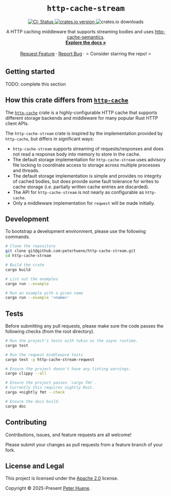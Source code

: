<p align="center">
  <h1 align="center">
    <code>http-cache-stream</code>
  </h1>

  <p align="center">
    <a href="https://github.com/peterhuene/http-cache-stream/actions/workflows/CI.yml" target="_blank">
      <img alt="CI: Status" src="https://github.com/peterhuene/http-cache-stream/actions/workflows/CI.yml/badge.svg" />
    </a>
    <a href="https://crates.io/crates/http-cache-stream" target="_blank">
      <img alt="crates.io version" src="https://img.shields.io/crates/v/http-cache-stream">
    </a>
    <img alt="crates.io downloads" src="https://img.shields.io/crates/d/http-cache-stream">
  </p>

  <p align="center">
    A HTTP caching middleware that supports streaming bodies and uses <a href="https://github.com/kornelski/rusty-http-cache-semantics">http-cache-semantics</a>.
    <br />
    <a href="https://docs.rs/http-cache-stream"><strong>Explore the docs »</strong></a>
    <br />
    <br />
    <a href="https://github.com/peterhuene/http-cache-stream/issues/new?assignees=&title=Descriptive%20Title&labels=enhancement">Request Feature</a>
    ·
    <a href="https://github.com/peterhuene/http-cache-stream/issues/new?assignees=&title=Descriptive%20Title&labels=bug">Report Bug</a>
    ·
    ⭐ Consider starring the repo! ⭐
    <br />
  </p>
</p>

## Getting started

TODO: complete this section

## How this crate differs from [`http-cache`][http-cache]

The [`http-cache`][http-cache] crate is a highly-configurable HTTP cache that
supports different storage backends and middleware for many popular Rust HTTP
client APIs.

The `http-cache-stream` crate is inspired by the implementation provided by
`http-cache`, but differs in significant ways:

* `http-cache-stream` supports streaming of requests/responses and does not
  read a response body into memory to store in the cache.
* The default storage implementation for `http-cache-stream` uses advisory file
  locking to coordinate access to storage across multiple processes and threads.
* The default storage implementation is simple and provides no integrity of
  cached bodies, but does provide some fault tolerance for writes to cache
  storage (i.e. partially written cache entries are discarded).
* The API for `http-cache-stream` is not nearly as configurable as `http-cache`.
* Only a middleware implementation for `reqwest` will be made initially.

## Development

To bootstrap a development environment, please use the following commands.

```bash
# Clone the repository
git clone git@github.com:peterhuene/http-cache-stream.git
cd http-cache-stream

# Build the crate
cargo build

# List out the examples
cargo run --example

# Run an example with a given name
cargo run --example '<name>'
```

## Tests

Before submitting any pull requests, please make sure the code passes the
following checks (from the root directory).

```bash
# Run the project's tests with tokio as the async runtime.
cargo test

# Run the reqwest middleware tests
cargo test -p http-cache-stream-reqwest

# Ensure the project doesn't have any linting warnings.
cargo clippy --all

# Ensure the project passes `cargo fmt`.
# Currently this requires nightly Rust.
cargo +nightly fmt --check

# Ensure the docs build.
cargo doc
```

## Contributing

Contributions, issues, and feature requests are all welcome!

Please submit your changes as pull requests from a feature branch of your fork.

## License and Legal

This project is licensed under the [Apache 2.0][license] license.

Copyright © 2025-Present [Peter Huene](https://github.com/peterhuene).

[license]: https://github.com/peterhuene/http-cache-stream/blob/main/LICENSE
[http-cache]: https://github.com/06chaynes/http-cache
